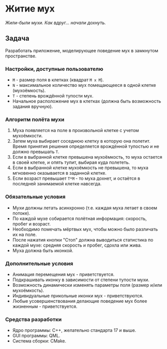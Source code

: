 # Житие мух

_Жили-были мухи. Как вдруг... начали дохнуть._

## Задача

Разработать приложение, моделирующее поведение мух в замкнутом пространстве.

### Настройки, доступные пользователю

* `M` - размер поля в клетках (квадрат `M x M`).
* `N` - максимальное количество мух помещающееся в одной клетке (мухоёмкость).
* `T` - степень врождённой тупости мух.
* Начальное расположение мух в клетках (должна быть возможность задания вручную).

### Алгоритм полёта мухи

1. Муха появляется на поле в произвольной клетке с учетом мухоёмкости.
2. Затем муха выбирает соседнюю клетку в которую она полетит. Время принятия решения определяется врождённой тупостью и не должно превышать `T`.
3. Если в выбранной клетке превышена мухоёмкость, то муха остается в своей клетке, и опять тупит, выбирая куда полететь.
4. Если в выбранной клетке мухоёмкость не превышена, то муха мгновенно оказывается в заданной клетке.
5. Если возраст превышает `T*M` - то муха дохнет, и остаётся в последней занимаемой клетке навсегда.

### Обязательные условия

* Мухи должны летать асинхронно (т.е. каждая муха летает в своем потоке).
* По каждой мухе собирается полётная информация: скорость, пробег и возраст.
* Необходимо помечать мёртвых мух, чтобы можно было различать их на поле.
* После нажатия кнопки "Стоп" должна выводиться статистика по каждой мухе: средняя скорость и пробег, сдохла или жива.
* Муха должна быть иконкой.

### Дополнительные условия

* Анимация перемещения мух - приветствуется.
* Подкрашивать иконку в зависимости от степени тупости мухи.
* Возможность динамически изменять параметры поля (размер и/или мухоёмкость).
* Индивидуальные прикольные иконки мух - приветствуются.
* Любые усовершенствования делающие поведение мух более жизненным - приветствуется.

### Средства разработки

* Ядро программы: C++, желательно стандарта 17 и выше.
* GUI программы: QML.
* Система сборки: CMake.
